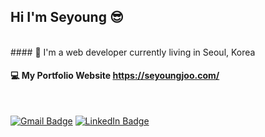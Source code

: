 ## Hi I'm Seyoung 😎
<br />
#### 📍 I'm a web developer currently living in Seoul, Korea

#### 💻 My Portfolio Website https://seyoungjoo.com/

<br />

[![Gmail Badge](https://img.shields.io/badge/Gmail-red?style=flat-square&logo=Gmail&logoColor=white&mailto:link=sellyjphoto@gmail.com)](mailto:seyoungjoodv@gmail.com)
[![LinkedIn Badge](https://img.shields.io/badge/-LinkedIn-blue?style=flat-square&logo=LinkedIn&logoColor=white&link=https://www.linkedin.com/in/seyoungj/)](https://www.linkedin.com/in/seyoungj)
